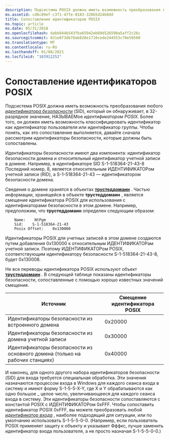 ```yaml
---
description: Подсистема POSIX должна иметь возможность преобразования любого идентификатора безопасности (SID), который он обнаруживает, в 32-разрядное значение, называемое ИДЕНТИФИКАТОРом POSIX.
ms.assetid: cd6c89ef-c3f1-47fe-8183-320b5d24b0dd
title: Сопоставление идентификаторов POSIX
ms.topic: article
ms.date: 05/31/2018
ms.openlocfilehash: dabb944b543fba65942eb89d526590a5aff2c26c
ms.sourcegitcommit: 831e8f3db78ab820e1710cede244553c70e50500
ms.translationtype: MT
ms.contentlocale: ru-RU
ms.lasthandoff: 01/08/2021
ms.locfileid: "103912252"
---
```

# <a name="mapping-posix-identifiers"></a>Сопоставление идентификаторов POSIX

Подсистема POSIX должна иметь возможность преобразования любого [*идентификатора безопасности*](/windows/desktop/SecGloss/s-gly) (SID), который он обнаруживает, в 32-разрядное значение, НАЗЫВАЕМое *идентификатором POSIX*. Более того, он должен иметь возможность классифицировать идентификатор как идентификатор пользователя или идентификатор группы. Чтобы понять, как это сопоставление выполняется, давайте сначала рассмотрим идентификаторы безопасности, которые должны быть сопоставлены.

Идентификаторы безопасности имеют два компонента: идентификатор безопасности домена и относительный идентификатор учетной записи в домене. Например, в идентификаторе SID S-1-518364-21-43-8 Последний номер, 8, является относительным ИДЕНТИФИКАТОРом учетной записи (RID), а S-1-518364-21-43 — идентификатором безопасности домена.

Сведения о домене хранятся в объектах [**трустеддомаин**](trusteddomain-object.md) . Частью информации, хранящейся в объекте **трустеддомаин** , является смещение идентификатора POSIX для использования с идентификаторами безопасности в этом домене. Например, предположим, что **трустеддомаин** определен следующим образом:

``` syntax
    Name:    NtPgm
    Sid:    S-1-518364-21-43
    Posix Offset:    0x130000
```

Идентификаторы POSIX для учетных записей в этом домене создаются путем добавления 0x130000 к относительным ИДЕНТИФИКАТОРам учетной записи. Поэтому ИДЕНТИФИКАТОРом POSIX, соответствующим идентификатору безопасности S-1-518364-21-43-8, будет 0x130008.

Не все переводы идентификатора POSIX используют объект [**трустеддомаин**](trusteddomain-object.md) . В следующей таблице показаны идентификаторы безопасности, сопоставленные с помощью хорошо известных значений смещения.



| Источник                                              | Смещение идентификатора POSIX |
|-----------------------------------------------------|-----------------|
| Идентификаторы безопасности из встроенного домена                       | 0x20000         |
| Идентификаторы безопасности из домена учетной записи                        | 0x30000         |
| Идентификаторы безопасности из основного домена (только на рабочих станциях) | 0x40000         |



 

И наконец, для одного другого набора идентификаторов безопасности (SID) для входа требуется специальная обработка. Эти значения назначаются процессом входа в Windows для каждого сеанса входа в систему и имеют форму S-1-5-5-X-Y, где X и Y обрабатываются как одно большое \_ целое число, увеличивающееся для каждого сеанса входа в систему. Эти идентификаторы безопасности сопоставляются с константой POSIX с ИДЕНТИФИКАТОРом 0xFFF. Чтобы сопоставить идентификатор POSIX 0xFFF, вы можете преобразовать любой [*идентификатор входа*](/windows/desktop/SecGloss/l-gly) , наиболее подходящий для ситуации, или по умолчанию использовать S-1-5-5-0-0. (Например, если пользователь POSIX применяет защиту к объекту и указывает Фффкс, лучше заменить идентификатор входа пользователя, а не просто назначая S-1-5-5-0-0.)

 

 
